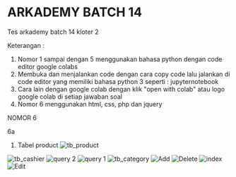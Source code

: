 # ARKADEMY BATCH 14
Tes arkademy batch 14 kloter 2

Keterangan :
1. Nomor 1 sampai dengan 5 menggunakan bahasa python dengan code editor google colabs
2. Membuka dan menjalankan code dengan cara copy code lalu jalankan di code editor yang memiliki bahasa python 3 seperti : jupyternotebook
3. Cara lain dengan google colab dengan klik "open with colab" atau logo google colab di setiap jawaban soal
4. Nomor 6 menggunakan html, css, php dan jquery



NOMOR 6

6a

1. Tabel product
![tb_product](https://user-images.githubusercontent.com/57278324/71763715-9d67da80-2f11-11ea-92fc-4d443e3b5d0f.JPG)

![tb_cashier](https://user-images.githubusercontent.com/57278324/71763831-2e8b8100-2f13-11ea-8bce-4e3db4f39422.JPG)
![query 2](https://user-images.githubusercontent.com/57278324/71763832-2e8b8100-2f13-11ea-862a-1e7b21485b1f.JPG)
![query 1](https://user-images.githubusercontent.com/57278324/71763833-2f241780-2f13-11ea-80fc-728e2b63e5fd.JPG)
![tb_category](https://user-images.githubusercontent.com/57278324/71763834-2f241780-2f13-11ea-9795-146adb454f2a.JPG)
![Add](https://user-images.githubusercontent.com/57278324/71763839-3f3bf700-2f13-11ea-9b5c-9ce505d23a67.JPG)
![Delete](https://user-images.githubusercontent.com/57278324/71763840-3f3bf700-2f13-11ea-8186-6dab102eaee1.JPG)
![index](https://user-images.githubusercontent.com/57278324/71763841-3fd48d80-2f13-11ea-8756-a397d10bd15c.JPG)
![Edit](https://user-images.githubusercontent.com/57278324/71763842-3fd48d80-2f13-11ea-911b-198fe38c53dd.JPG)
